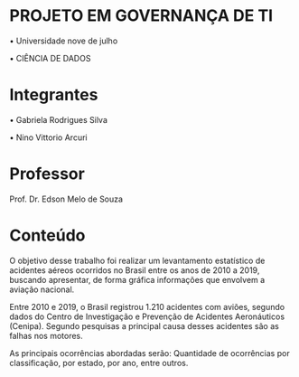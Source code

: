 # PROJETO EM GOVERNANÇA DE TI

• Universidade nove de julho

• CIÊNCIA DE DADOS

# Integrantes
• Gabriela Rodrigues Silva

• Nino Vittorio Arcuri

# Professor
Prof. Dr. Edson Melo de Souza

# Conteúdo
O objetivo desse trabalho foi realizar um levantamento estatístico de acidentes aéreos ocorridos no Brasil entre os anos de 2010 a 2019, buscando apresentar, de forma gráfica informações que envolvem a aviação nacional.

Entre 2010 e 2019, o Brasil registrou 1.210 acidentes com aviões, segundo dados do Centro de Investigação e Prevenção de Acidentes Aeronáuticos (Cenipa). Segundo pesquisas a principal causa desses acidentes são as falhas nos motores.

As principais ocorrências abordadas serão: Quantidade de ocorrências por classificação, por estado, por ano, entre outros.
